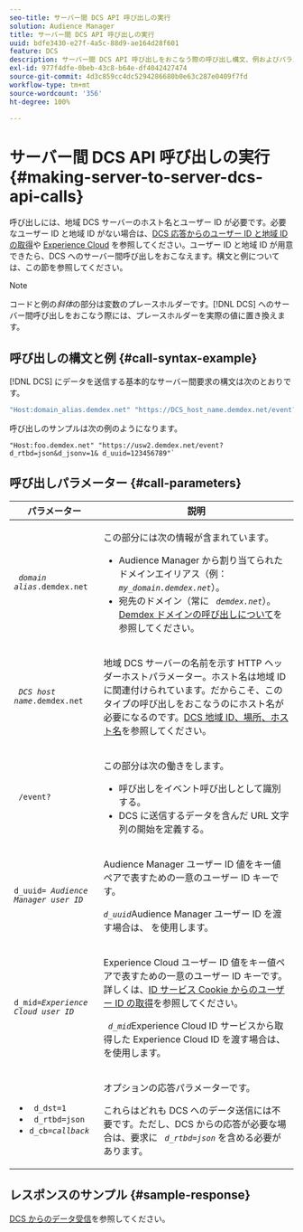 ```yaml
---
seo-title: サーバー間 DCS API 呼び出しの実行
solution: Audience Manager
title: サーバー間 DCS API 呼び出しの実行
uuid: bdfe3430-e27f-4a5c-88d9-ae164d28f601
feature: DCS
description: サーバー間 DCS API 呼び出しをおこなう際の呼び出し構文、例およびパラメーター
exl-id: 977f4dfe-0beb-43c8-b64e-df4042427474
source-git-commit: 4d3c859cc4dc5294286680b0e63c287e0409f7fd
workflow-type: tm+mt
source-wordcount: '356'
ht-degree: 100%

---
```


# サーバー間 DCS API 呼び出しの実行 {#making-server-to-server-dcs-api-calls}

呼び出しには、地域 DCS サーバーのホスト名とユーザー ID が必要です。必要なユーザー ID と地域 ID がない場合は、[DCS 応答からのユーザー ID と地域 ID の取得](/help/using/api/dcs-intro/dcs-s2s/dcs-aam-ids.md)や [Experience Cloud](/help/using/api/dcs-intro/dcs-s2s/dcs-mcid-ids.md) を参照してください。ユーザー ID と地域 ID が用意できたら、DCS へのサーバー間呼び出しをおこなえます。構文と例については、この節を参照してください。

>[!NOTE]
>
>コードと例の&#x200B;*斜体*&#x200B;の部分は変数のプレースホルダーです。[!DNL DCS] へのサーバー間呼び出しをおこなう際には、プレースホルダーを実際の値に置き換えます。

## 呼び出しの構文と例 {#call-syntax-example}

[!DNL DCS] にデータを送信する基本的なサーバー間要求の構文は次のとおりです。

```js
"Host:domain_alias.demdex.net" "https://DCS_host_name.demdex.net/event?d_rtbd=json&d_jsonv=1&d_uuid=userID
```

呼び出しのサンプルは次の例のようになります。

```
"Host:foo.demdex.net" "https://usw2.demdex.net/event?d_rtbd=json&d_jsonv=1& d_uuid=123456789"`
```

## 呼び出しパラメーター {#call-parameters}

<table id="table_3AF4466009B64F0C9CBE7904A4096E0C"> 
 <thead> 
  <tr> 
   <th colname="col1" class="entry"> パラメーター </th> 
   <th colname="col2" class="entry"> 説明 </th> 
  </tr> 
 </thead>
 <tbody> 
  <tr> 
   <td colname="col1"> <p><code> <i>domain alias</i>.demdex.net</code> </p> </td> 
   <td colname="col2"> <p>この部分には次の情報が含まれています。 </p> <p> 
     <ul id="ul_3EDA9C7BA6794D06BCB07A75A9BD2372"> 
      <li id="li_74624CA78D6F4536A8164AE1FA1DECB9"><span class="keyword">Audience Manager</span> から割り当てられたドメインエイリアス（例：<i><code> my_domain.demdex.net</code></i>）。 </li> 
      <li id="li_08ABE91CA247403AA480B3FB4BEF83BA">宛先のドメイン（常に <i><code> demdex.net</code></i>）。<a href="../../../reference/demdex-calls.md">Demdex ドメインの呼び出しについて</a>を参照してください。 </li> 
     </ul> </p> </td> 
  </tr> 
  <tr> 
   <td colname="col1"> <p><code> <i>DCS host name</i>.demdex.net</code> </p> </td> 
   <td colname="col2"> <p>地域 <span class="wintitle">DCS</span> サーバーの名前を示す HTTP ヘッダーホストパラメーター。ホスト名は地域 ID に関連付けられています。だからこそ、このタイプの呼び出しをおこなうのにホスト名が必要になるのです。<a href="../../../api/dcs-intro/dcs-api-reference/dcs-regions.md">DCS 地域 ID、場所、ホスト名</a>を参照してください。 </p> </td> 
  </tr> 
  <tr> 
   <td colname="col1"> <p><code> /event?</code> </p> </td> 
   <td colname="col2"> <p>この部分は次の働きをします。 </p> <p> 
     <ul id="ul_6332444A305A4F12A7CBE471CA508516"> 
      <li id="li_1C5C111B2B0E4621B3FC0C20D6516041">呼び出しをイベント呼び出しとして識別する。 </li> 
      <li id="li_DBCE9B1C70604A629ECD7AC0A9052198">DCS に送信するデータを含んだ URL 文字列の開始を定義する。 </li> 
     </ul> </p> </td> 
  </tr> 
  <tr> 
   <td colname="col1"> <p><code>d_uuid= <i>Audience Manager user ID</i></code> </p> </td> 
   <td colname="col2"> <p><span class="keyword">Audience Manager</span> ユーザー ID 値をキー値ペアで表すための一意のユーザー ID キーです。 </p> <p><code><i>d_uuid</i></code>Audience Manager<span class="keyword"> ユーザー ID を渡す場合は、</span> を使用します。 </p> </td>
  </tr> 
  <tr> 
   <td colname="col1"> <p><code>d_mid=<i>Experience Cloud user ID</i></code> </p> </td> 
   <td colname="col2"> <p><span class="keyword">Experience Cloud</span> ユーザー ID 値をキー値ペアで表すための一意のユーザー ID キーです。詳しくは、<a href="../../../api/dcs-intro/dcs-s2s/dcs-mcid-ids.md#get-user-ids-from-service-cookie">ID サービス Cookie からのユーザー ID の取得</a>を参照してください。 </p> <p><i><code> d_mid</code></i>Experience Cloud<span class="keyword"> ID サービスから取得した </span>Experience Cloud<span class="keyword"> ID を渡す場合は、</span> を使用します。 </p> </td> 
  </tr> 
  <tr> 
   <td colname="col1"> <p> 
     <ul id="ul_36E2C1A0538D4D2C94DFC1335720A524"> 
      <li id="li_8902EED431CE4F0189A94868FA52DB1F"><code> d_dst=1</code> </li> 
      <li id="li_4B6B29499D444E31808DE0A9AA0442D0"><code> d_rtbd=json</code> </li> 
      <li id="li_3430CD0438604B83BE6437E6EC480816"><code>d_cb=<i>callback</i></code> </li> 
     </ul> </p> </td> 
   <td colname="col2"> <p>オプションの応答パラメーターです。 </p> <p> これらはどれも <span class="wintitle">DCS</span> へのデータ送信には不要です。ただし、<span class="wintitle">DCS</span> からの応答が必要な場合は、要求に <i><code> d_rtbd=json</code></i> を含める必要があります。 </p> </td> 
  </tr> 
 </tbody> 
</table>

## レスポンスのサンプル {#sample-response}

[DCS からのデータ受信](../../../api/dcs-intro/dcs-event-calls/dcs-url-receive.md)を参照してください。
